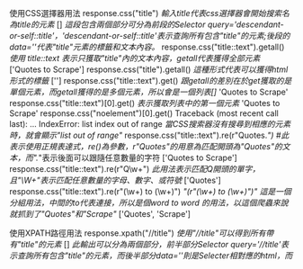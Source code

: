 使用CSS選擇器用法
response.css("title") *輸入title代表css選擇器會開始搜索名為title的元素*
[<Selector query='descendant-or-self::title' data='<title>Quotes to Scrape</title>'>] *這段包含兩個部分可分為前段的Selector query='descendant-or-self::title'，'descendant-or-self::title'表示查詢所有包含"title"的元素;後段的data='<title>Quotes to Scrape</title>'代表"title"元素的標籤和文本內容。*
response.css("title::text").getall() *使用 title::text 表示只獲取"title"內的文本內容，getall代表獲得全部元素*
['Quotes to Scrape']
response.css("title").getall() *這種形式代表可以獲得html形式的標籤*
['<title>Quotes to Scrape</title>']
response.css("title::text").get() *跟getall的差別在於get獲取的是單個元素，而getall獲得的是多個元素，所以會是一個列表[]*
'Quotes to Scrape'
response.css("title::text")[0].get() *表示獲取列表中的第一個元素*
'Quotes to Scrape'
response.css("noelement")[0].get()
Traceback (most recent call last):
...
IndexError: list index out of range *當CSS搜索器沒有搜尋到相應的元素時，就會顯示"list out of range"*
response.css("title::text").re(r"Quotes.*") #此表示使用正規表達式，re()為參數，r"Quotes"的用意為匹配開頭為"Quotes"的文本，而".*"表示後面可以跟隨任意數量的字符
['Quotes to Scrape']
response.css("title::text").re(r"Q\w+") *此用法表示匹配Q開頭的單字，且"\W+"表示匹配任意數量的字母、數字、或符號*
['Quotes']
response.css("title::text").re(r"(\w+) to (\w+)") *"(r"(\w+) to (\w+)")" 這是一個分組用法，中間的to代表連接，所以是個word to word 的用法，以這個爬蟲來說就抓到了"Quotes"和"Scrape"*
['Quotes', 'Scrape']

使用XPATH路徑用法
response.xpath("//title") *使用"//title"可以得到所有帶有"title"的元素*
[<Selector query='//title' data='<title>Quotes to Scrape</title>'>] *此輸出可以分為兩個部分，前半部分Selector query='//title'表示查詢所有包含"title"的元素，而後半部分data='<title>Quotes to Scrape</title>'則是Selecter相對應的html，而<title>裡的是標籤及文本內容。*
response.xpath("//title/text()").get() *加上"text"可以只獲取文本內容*
'Quotes to Scrape'

透過找尋<div>來進行搜索
response.css("div.quote") *透過找尋<div>來獲得標籤，且這些div裡需要有"class=quote"*
[<Selector query="descendant-or-self::div[@class and contains(concat(' ', normalize-space(@class), ' '), ' quote ')]" data='<div class="quote" itemscope itemtype...'>,
<Selector query="descendant-or-self::div[@class and contains(concat(' ', normalize-space(@class), ' '), ' quote ')]" data='<div class="quote" itemscope itemtype...'>,...]

quote = response.css("div.quote")[0]
text = quote.css("span.text::text").get() *使用css選擇器找尋所有包含"quote"的元素，並且要符合"span.text::text"的條件，"span.text::text"表示查詢所有class帶有text且在<span>裡的元素*
author = quote.css("small.author::text").get()
